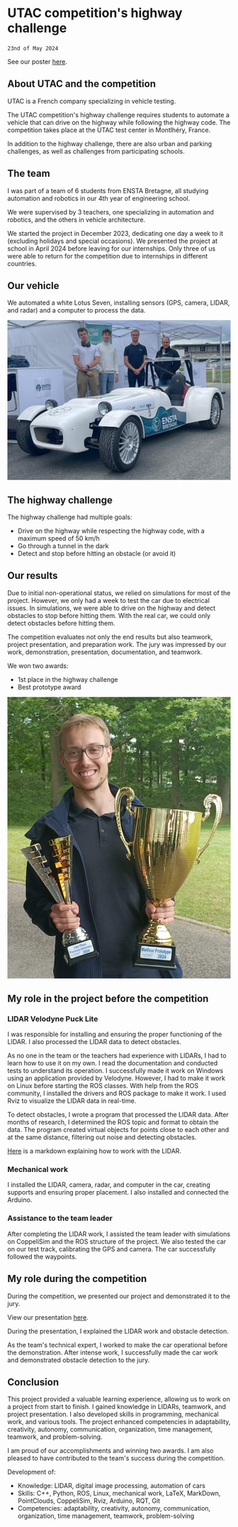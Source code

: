 # UTAC competition's highway challenge
`23nd of May 2024`

See our poster [here](Poster_Challenge_UTAC.pdf).

## About UTAC and the competition

UTAC is a French company specializing in vehicle testing.

The UTAC competition's highway challenge requires students to automate a vehicle that can drive on the highway while following the highway code. The competition takes place at the UTAC test center in Montlhéry, France.

In addition to the highway challenge, there are also urban and parking challenges, as well as challenges from participating schools.

## The team

I was part of a team of 6 students from ENSTA Bretagne, all studying automation and robotics in our 4th year of engineering school.

We were supervised by 3 teachers, one specializing in automation and robotics, and the others in vehicle architecture.

We started the project in December 2023, dedicating one day a week to it (excluding holidays and special occasions). We presented the project at school in April 2024 before leaving for our internships. Only three of us were able to return for the competition due to internships in different countries.

## Our vehicle

We automated a white Lotus Seven, installing sensors (GPS, camera, LIDAR, and radar) and a computer to process the data.

![Our vehicle](Lotus_On_Site.jpg)

## The highway challenge

The highway challenge had multiple goals:
* Drive on the highway while respecting the highway code, with a maximum speed of 50 km/h
* Go through a tunnel in the dark
* Detect and stop before hitting an obstacle (or avoid it)

## Our results

Due to initial non-operational status, we relied on simulations for most of the project. However, we only had a week to test the car due to electrical issues. In simulations, we were able to drive on the highway and detect obstacles to stop before hitting them. With the real car, we could only detect obstacles before hitting them.

The competition evaluates not only the end results but also teamwork, project presentation, and preparation work. The jury was impressed by our work, demonstration, presentation, documentation, and teamwork.

We won two awards:
* 1st place in the highway challenge
* Best prototype award

![Trophies](Prizes.jpg)

## My role in the project before the competition

### LIDAR Velodyne Puck Lite

I was responsible for installing and ensuring the proper functioning of the LIDAR. I also processed the LIDAR data to detect obstacles.

As no one in the team or the teachers had experience with LIDARs, I had to learn how to use it on my own. I read the documentation and conducted tests to understand its operation. I successfully made it work on Windows using an application provided by Velodyne. However, I had to make it work on Linux before starting the ROS classes. With help from the ROS community, I installed the drivers and ROS package to make it work. I used Rviz to visualize the LIDAR data in real-time.

To detect obstacles, I wrote a program that processed the LIDAR data. After months of research, I determined the ROS topic and format to obtain the data. The program created virtual objects for points close to each other and at the same distance, filtering out noise and detecting obstacles.

[Here](LIDAR/LIDAR.md) is a markdown explaining how to work with the LIDAR.

### Mechanical work

I installed the LIDAR, camera, radar, and computer in the car, creating supports and ensuring proper placement. I also installed and connected the Arduino.

### Assistance to the team leader

After completing the LIDAR work, I assisted the team leader with simulations on CoppeliSim and the ROS structure of the project. We also tested the car on our test track, calibrating the GPS and camera. The car successfully followed the waypoints.

## My role during the competition

During the competition, we presented our project and demonstrated it to the jury.

View our presentation [here](Challenge_UTAC_ENSTA_Bretagne.pdf).

During the presentation, I explained the LIDAR work and obstacle detection.

As the team's technical expert, I worked to make the car operational before the demonstration. After intense work, I successfully made the car work and demonstrated obstacle detection to the jury.

## Conclusion

This project provided a valuable learning experience, allowing us to work on a project from start to finish. I gained knowledge in LIDARs, teamwork, and project presentation. I also developed skills in programming, mechanical work, and various tools. The project enhanced competencies in adaptability, creativity, autonomy, communication, organization, time management, teamwork, and problem-solving.

I am proud of our accomplishments and winning two awards. I am also pleased to have contributed to the team's success during the competition.

Development of:

* Knowledge: LIDAR, digital image processing, automation of cars
* Skills: C++, Python, ROS, Linux, mechanical work, LaTeX, MarkDown, PointClouds, CoppeliSim, Rviz, Arduino, RQT, Git
* Competencies: adaptability, creativity, autonomy, communication, organization, time management, teamwork, problem-solving
